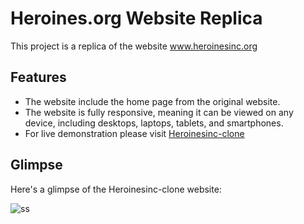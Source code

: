 # Heroines.org Website Replica

This project is a replica of the website www.heroinesinc.org 

## Features

* The website include the home page  from the original website.
* The website is fully responsive, meaning it can be viewed on any device, including desktops, laptops, tablets, and smartphones.
* For live demonstration please visit [Heroinesinc-clone](https://github.com/7rajnishsharma/heroinesinc-clone)

## Glimpse

Here's a glimpse of the Heroinesinc-clone website:

![ss](https://github.com/7rajnishsharma/heroinesinc-clone/assets/111423953/32040fd5-c4e3-4cd3-b104-3529cae1f189)
